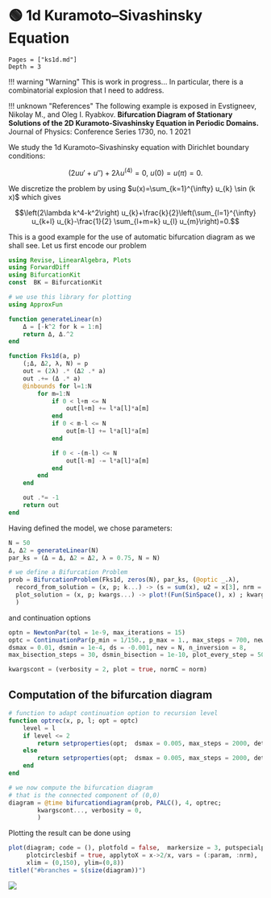 # 🟢 1d Kuramoto–Sivashinsky Equation

```@contents
Pages = ["ks1d.md"]
Depth = 3
```

!!! warning "Warning"
    This is work in progress... In particular, there is a combinatorial explosion that I need to address.

!!! unknown "References"
    The following example is exposed in Evstigneev, Nikolay M., and Oleg I. Ryabkov. **Bifurcation Diagram of Stationary Solutions of the 2D Kuramoto-Sivashinsky Equation in Periodic Domains.** Journal of Physics: Conference Series 1730, no. 1 2021

We study the 1d Kuramoto–Sivashinsky equation with Dirichlet boundary conditions:

$$\left(2 u u'+ u''\right)+2\lambda u^{(4)}=0,\ u(0)=u(\pi)=0.$$

We discretize the problem by using $u(x)=\sum_{k=1}^{\infty} u_{k} \sin (k x)$ which gives

$$\left(2\lambda k^4-k^2\right) u_{k}+\frac{k}{2}\left(\sum_{l=1}^{\infty} u_{k+l} u_{k}-\frac{1}{2} \sum_{l+m=k} u_{l} u_{m}\right)=0.$$

This is a good example for the use of automatic bifurcation diagram as we shall see. Let us first encode our problem

```julia
using Revise, LinearAlgebra, Plots
using ForwardDiff
using BifurcationKit
const  BK = BifurcationKit

# we use this library for plotting
using ApproxFun

function generateLinear(n)
	Δ = [-k^2 for k = 1:n]
	return Δ, Δ.^2
end

function Fks1d(a, p)
	(;Δ, Δ2, λ, N) = p
	out = (2λ) .* (Δ2 .* a)
	out .+= (Δ .* a)
	@inbounds for l=1:N
		for m=1:N
			if 0 < l+m <= N
				out[l+m] += l*a[l]*a[m]
			end
			if 0 < m-l <= N
				out[m-l] += l*a[l]*a[m]
			end

			if 0 < -(m-l) <= N
				out[l-m] -= l*a[l]*a[m]
			end
		end
	end

	out .*= -1
	return out
end
```

Having defined the model, we chose parameters:

```julia
N = 50
Δ, Δ2 = generateLinear(N)
par_ks = (Δ = Δ, Δ2 = Δ2, λ = 0.75, N = N)

# we define a Bifurcation Problem
prob = BifurcationProblem(Fks1d, zeros(N), par_ks, (@optic _.λ),
  record_from_solution = (x, p; k...) -> (s = sum(x), u2 = x[3], nrm = norm(x)),
  plot_solution = (x, p; kwargs...) -> plot!(Fun(SinSpace(), x) ; kwargs...),
  )
```

and continuation options

```julia
optn = NewtonPar(tol = 1e-9, max_iterations = 15)
optc = ContinuationPar(p_min = 1/150., p_max = 1., max_steps = 700, newton_options = optn,
dsmax = 0.01, dsmin = 1e-4, ds = -0.001, nev = N, n_inversion = 8,
max_bisection_steps = 30, dsmin_bisection = 1e-10, plot_every_step = 50)

kwargscont = (verbosity = 2, plot = true, normC = norm)
```

## Computation of the bifurcation diagram

```julia
# function to adapt continuation option to recursion level
function optrec(x, p, l; opt = optc)
	level = l
	if level <= 2
		return setproperties(opt;  dsmax = 0.005, max_steps = 2000, detect_loop = true, n_inversion = 6)
	else
		return setproperties(opt;  dsmax = 0.005, max_steps = 2000, detect_loop = true, n_inversion = 6)
	end
end

# we now compute the bifurcation diagram
# that is the connected component of (0,0)
diagram = @time bifurcationdiagram(prob, PALC(), 4, optrec;
		kwargscont..., verbosity = 0,
		)
```

Plotting the result can be done using

```julia
plot(diagram; code = (), plotfold = false,  markersize = 3, putspecialptlegend = false,
	 plotcirclesbif = true, applytoX = x->2/x, vars = (:param, :nrm),
	 xlim = (0,150), ylim=(0,8))
title!("#branches = $(size(diagram))")
```

![](ks1d-1.png)
